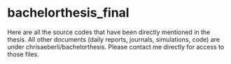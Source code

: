 # bachelorthesis_final
Here are all the source codes that have been directly mentioned in the thesis. 
All other documents (daily reports, journals, simulations, code) are under chrisaeberli/bachelorthesis.
Please contact me directly for access to those files. 
